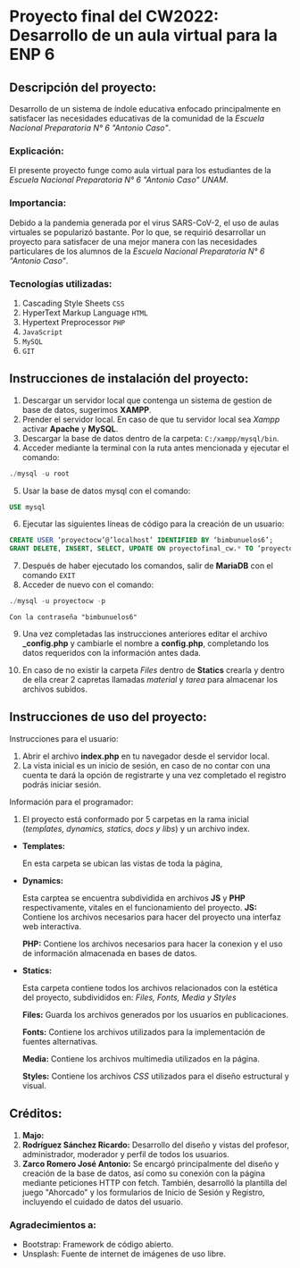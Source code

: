# Proyecto final del CW2022: Desarrollo de un aula virtual para la ENP 6

## Descripción del proyecto:
Desarrollo de un sistema de índole educativa enfocado principalmente en satisfacer las necesidades educativas de la comunidad de la *Escuela Nacional Preparatoria N° 6 "Antonio Caso"*.

### Explicación:
El presente proyecto funge como aula virtual para los estudiantes de la *Escuela Nacional Preparatoria N° 6 "Antonio Caso" UNAM*.

### Importancia:
Debido a la pandemia generada por el virus SARS-CoV-2, el uso de aulas virtuales se popularizó bastante. Por lo que, se requirió desarrollar un proyecto para satisfacer de una mejor manera con las necesidades particulares de los alumnos de la *Escuela Nacional Preparatoria N° 6 "Antonio Caso"*.

### Tecnologías utilizadas:
1. Cascading Style Sheets `CSS`
2. HyperText Markup Language `HTML`
3. Hypertext Preprocessor  `PHP`
4. `JavaScript`
5. `MySQL`
6. `GIT`

## Instrucciones de instalación del proyecto:

1. Descargar un servidor local que contenga un sistema de gestion de base de datos, sugerimos **XAMPP**.
2. Prender el servidor local. En caso de que tu servidor local sea *Xampp* activar **Apache** y **MySQL**.
3. Descargar la base de datos dentro de la carpeta: `C:/xampp/mysql/bin`.
4. Acceder mediante la terminal con la ruta antes mencionada y ejecutar el comando: 
```SQL
./mysql -u root
```
5. Usar la base de datos mysql con el comando:
```SQL
USE mysql
```
6. Ejecutar las siguientes líneas de código para la creación de un usuario:
```SQL
CREATE USER ‘proyectocw’@’localhost’ IDENTIFIED BY ‘bimbunuelos6’;
GRANT DELETE, INSERT, SELECT, UPDATE ON proyectofinal_cw.* TO ‘proyectocw’@’localhost’;
```
7. Después de haber ejecutado los comandos, salir de **MariaDB** con el comando `EXIT`
8. Acceder de nuevo con el comando: 
```SQL
./mysql -u proyectocw -p
```
    Con la contraseña "bimbunuelos6"

9. Una vez completadas las instrucciones anteriores editar el archivo **_config.php** y cambiarle el nombre a **config.php**, completando los datos requeridos con la información antes dada.

10. En caso de no existir la carpeta *Files* dentro de **Statics** crearla y dentro de ella crear 2 capretas llamadas *material* y *tarea* para almacenar los archivos subidos.

## Instrucciones de uso del proyecto:
Instrucciones para el usuario:
1. Abrir el archivo **index.php** en tu navegador desde el servidor local.
2. La vista inicial es un inicio de sesión, en caso de no contar con una cuenta te dará la opción de registrarte y una vez completado el registro podrás iniciar sesión.

Información para el programador:

1. El proyecto está conformado por 5 carpetas en la rama inicial (*templates, dynamics, statics, docs y libs*) y un archivo index.
- **Templates:**

    En esta carpeta se ubican las vistas de toda la página, 
- **Dynamics:**

    Esta carptea se encuentra subdividida en archivos **JS** y **PHP** respectivamente, vitales en el funcionamiento del proyecto.
    **JS:** Contiene los archivos necesarios para hacer del proyecto una interfaz web interactiva.
        
    **PHP:** Contiene los archivos necesarios para hacer la conexion y el uso de información almacenada en bases de datos.

- **Statics:**

    Esta carpeta contiene todos los archivos relacionados con la estética del proyecto, subdivididos en: *Files, Fonts, Media y Styles*

    **Files:** Guarda los archivos generados por los usuarios en publicaciones.

    **Fonts:** Contiene los archivos utilizados para la implementación de fuentes alternativas.

    **Media:** Contiene los archivos multimedia utilizados en la página.

    **Styles:** Contiene los archivos *CSS* utilizados para el diseño estructural y visual.


## Créditos:
1. **Majo:** 
2. **Rodríguez Sánchez Ricardo:** Desarrollo del diseño y vistas del profesor, administrador, moderador y perfil de todos los usuarios.
3. **Zarco Romero José Antonio:** Se encargó principalmente del diseño y creación de la base de datos, así como su conexión con la página mediante peticiones HTTP con fetch. También, desarrolló la plantilla del juego "Ahorcado" y los formularios de Inicio de Sesión y Registro, incluyendo el cuidado de datos del usuario.

### Agradecimientos a:
- Bootstrap: Framework de código abierto.
- Unsplash: Fuente de internet de imágenes de uso libre.